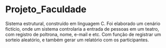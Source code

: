 # Projeto_Faculdade

Sistema estrutural, construído em linguagem C.
Foi elaborado um cenário fictício, onde um sistema controlaria a entrada de pessoas em um teatro, com registro de poltrona, nome, e-mail e etc. Com função de registrar um sorteio aleatório, e também gerar um relatório com os participantes.

